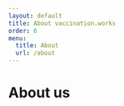 ```yaml
---
layout: default
title: About vaccination.works
order: 6
menu:
  title: About
  url: /about
---
```


# About us

